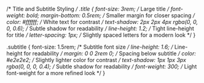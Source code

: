/* Title and Subtitle Styling */
.title {
    font-size: 3rem; /* Large title */
    font-weight: bold;
    margin-bottom: 0.5rem; /* Smaller margin for closer spacing */
    color: #ffffff; /* White text for contrast */
    text-shadow: 2px 2px 4px rgba(0, 0, 0, 0.6); /* Subtle shadow for readability */
    line-height: 1.2; /* Tight line-height for title */
    letter-spacing: 1px; /* Slightly spaced letters for a modern look */
}

.subtitle {
    font-size: 1.5rem; /* Subtitle font size */
    line-height: 1.6; /* Line-height for readability */
    margin: 0 0 2rem 0; /* Spacing below subtitle */
    color: #e2e2e2; /* Slightly lighter color for contrast */
    text-shadow: 1px 1px 3px rgba(0, 0, 0, 0.4); /* Subtle shadow for readability */
    font-weight: 300; /* Light font-weight for a more refined look */
}
